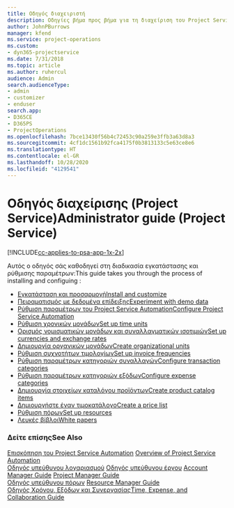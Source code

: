 ```yaml
---
title: Οδηγός διαχειριστή
description: Οδηγίες βήμα προς βήμα για τη διαχείριση του Project Service
author: JohnPBurrows
manager: kfend
ms.service: project-operations
ms.custom:
- dyn365-projectservice
ms.date: 7/31/2018
ms.topic: article
ms.author: ruhercul
audience: Admin
search.audienceType:
- admin
- customizer
- enduser
search.app:
- D365CE
- D365PS
- ProjectOperations
ms.openlocfilehash: 7bce13430f56b4c72453c90a259e3ffb3a63d8a3
ms.sourcegitcommit: 4cf1dc1561b92fca4175f0b3813133c5e63ce8e6
ms.translationtype: HT
ms.contentlocale: el-GR
ms.lasthandoff: 10/28/2020
ms.locfileid: "4129541"
---
```

# <a name="administrator-guide-project-service"></a><span data-ttu-id="cb49c-103">Οδηγός διαχείρισης (Project Service)</span><span class="sxs-lookup"><span data-stu-id="cb49c-103">Administrator guide (Project Service)</span></span>

[!INCLUDE[cc-applies-to-psa-app-1x-2x](../includes/cc-applies-to-psa-app-1x-2x.md)]

<span data-ttu-id="cb49c-104">Αυτός ο οδηγός σάς καθοδηγεί στη διαδικασία εγκατάστασης και ρύθμισης παραμέτρων:</span><span class="sxs-lookup"><span data-stu-id="cb49c-104">This guide takes you through the process of installing and configuing :</span></span>  
  
- [<span data-ttu-id="cb49c-105">Εγκατάσταση και προσαρμογή</span><span class="sxs-lookup"><span data-stu-id="cb49c-105">Install and customize</span></span>](install-customize.md)
- [<span data-ttu-id="cb49c-106">Πειραματισμός με δεδομένα επίδειξης</span><span class="sxs-lookup"><span data-stu-id="cb49c-106">Experiment with demo data</span></span>](use-demo-data.md)
- [<span data-ttu-id="cb49c-107">Ρύθμιση παραμέτρων του Project Service Automation</span><span class="sxs-lookup"><span data-stu-id="cb49c-107">Configure Project Service Automation</span></span>](configure.md)
- [<span data-ttu-id="cb49c-108">Ρύθμιση χρονικών μονάδων</span><span class="sxs-lookup"><span data-stu-id="cb49c-108">Set up time units</span></span>](set-up-time-units.md)
- [<span data-ttu-id="cb49c-109">Ορισμός νομισματικών μονάδων και συναλλαγματικών ισοτιμιών</span><span class="sxs-lookup"><span data-stu-id="cb49c-109">Set up currencies and exchange rates</span></span>](set-up-currencies-exchange-rates.md)
- [<span data-ttu-id="cb49c-110">Δημιουργία οργανικών μονάδων</span><span class="sxs-lookup"><span data-stu-id="cb49c-110">Create organizational units</span></span>](create-organizational-units.md)
- [<span data-ttu-id="cb49c-111">Ρύθμιση συχνοτήτων τιμολογίων</span><span class="sxs-lookup"><span data-stu-id="cb49c-111">Set up invoice frequencies</span></span>](set-up-invoice-frequencies.md)
- [<span data-ttu-id="cb49c-112">Ρύθμιση παραμέτρων κατηγοριών συναλλαγών</span><span class="sxs-lookup"><span data-stu-id="cb49c-112">Configure transaction categories</span></span>](configure-transaction-categories.md)
- [<span data-ttu-id="cb49c-113">Ρύθμιση παραμέτρων κατηγοριών εξόδων</span><span class="sxs-lookup"><span data-stu-id="cb49c-113">Configure expense categories</span></span>](configure-expense-categories.md)
- [<span data-ttu-id="cb49c-114">Δημιουργία στοιχείων καταλόγου προϊόντων</span><span class="sxs-lookup"><span data-stu-id="cb49c-114">Create product catalog items</span></span>](create-product-catalog-items.md)
- [<span data-ttu-id="cb49c-115">Δημιουργήστε έναν τιμοκατάλογο</span><span class="sxs-lookup"><span data-stu-id="cb49c-115">Create a price list</span></span>](create-price-list.md)
- [<span data-ttu-id="cb49c-116">Ρύθμιση πόρων</span><span class="sxs-lookup"><span data-stu-id="cb49c-116">Set up resources</span></span>](set-up-resources.md)
- [<span data-ttu-id="cb49c-117">Λευκές βίβλοι</span><span class="sxs-lookup"><span data-stu-id="cb49c-117">White papers</span></span>](white-papers.md)
  
### <a name="see-also"></a><span data-ttu-id="cb49c-118">Δείτε επίσης</span><span class="sxs-lookup"><span data-stu-id="cb49c-118">See Also</span></span>  
 <span data-ttu-id="cb49c-119">[Επισκόπηση του Project Service Automation](../psa/overview.md)  </span><span class="sxs-lookup"><span data-stu-id="cb49c-119">[Overview of Project Service Automation](../psa/overview.md)  </span></span>  
 <span data-ttu-id="cb49c-120">[Οδηγός υπεύθυνου λογαριασμού](../psa/account-manager-guide.md) [Οδηγός υπεύθυνου έργου](../psa/project-manager-guide.md) </span><span class="sxs-lookup"><span data-stu-id="cb49c-120">[Account Manager Guide](../psa/account-manager-guide.md) [Project Manager Guide](../psa/project-manager-guide.md) </span></span>  
 <span data-ttu-id="cb49c-121">[Οδηγός υπεύθυνου πόρων](../psa/resource-manager-guide.md) </span><span class="sxs-lookup"><span data-stu-id="cb49c-121">[Resource Manager Guide](../psa/resource-manager-guide.md) </span></span>  
 [<span data-ttu-id="cb49c-122">Οδηγός Χρόνου, Εξόδων και Συνεργασίας</span><span class="sxs-lookup"><span data-stu-id="cb49c-122">Time, Expense, and Collaboration Guide</span></span>](../psa/time-expense-collaboration-guide.md)
